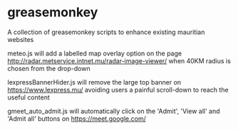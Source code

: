 # greasemonkey
A collection of greasemonkey scripts to enhance existing mauritian websites

meteo.js will add a labelled map overlay option on the page http://radar.metservice.intnet.mu/radar-image-viewer/ when 40KM radius is chosen from the drop-down

lexpressBannerHider.js will remove the large top banner on https://www.lexpress.mu/ avoiding users a painful scroll-down to reach the useful content

gmeet_auto_admit.js will automatically click on the 'Admit', 'View all' and 'Admit all' buttons on https://meet.google.com/
